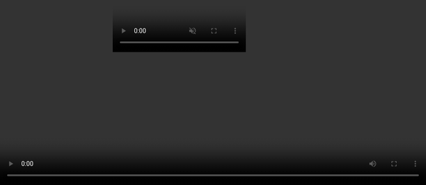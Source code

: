 ```yaml
---
layout: post
title: Bringing VR to the Web
description: What it means to do VR on the Web
image: https://i.imgur.com/1CuaofJ.jpg
scripts: [
	'scripts/post-to-slides.js',
	'scripts/slide-utils.js'
]
styles: [
	'scripts/third-party/a-slides.css',
]
---
```


<script>
var captionStyle = 'z-index: 2; text-align: center; background: rgba(0,0,0,0.8); padding: 1em; border-radius: 1em; width: auto; margin: 1em; font-size: 3rem; margin-top: -3em;';
</script>

# {{page.title}}

<!-- Link to trigger conversion script -->
[Convert to Slide Deck](#aslides)

## Abstract

Virtual Reality has tradionally been the domain of the Desktop or Native App. New APIs give a two way benefit allowing
VR content to be delivered quickly through the web platform whilst taking advantage of the many benefits the web offers.

This talk aims to discuss VR as a new platform, in the same way the mobile web was. What lessons can we learn from that era
to avoid dividing the web and how can developers get involved to influence the way WebVR grows.


## VR as a new platform

The current wave of VR has been around for a few years now and has had a wonderous start.

Of the most popular headsets there have been millions of GearVRs sold and Tens of Millions of Cardboard units.

This is only the beginning we will look back on VR today

-- Slide --

As we do on mobile phones in the 80s

-- slide --

Right now there are now 2 Virtual Reality web browsers, for browsing the web inside the headset, Samsung Internet for Gear VR Chrome for Daydream with more coming soon.

There are some new web apis for providing enhanced content for VR headsets

such as enabling the playing of 360 media

-- slide --

and setting the environment.

<script>window.setDynamicSlide(contentSlide([
	{html: `<div class="dark" style="background-color: #576363 !important; background-image: url(images/me-and-dan.jpg);background-size: cover;min-height: 16em;display: flex;justify-content: flex-start;padding: 0.5em;background-position: center right;align-items: stretch;">
<span style="flex-grow: 1;text-align: right; font-size: 4rem; text-shadow: 0 0 1em #576363;">@lady_ada_king</span>
<span style="font-size: 5rem; text-shadow: 0 0 1em #576363;">@samsunginternet</span>
</div>`},
{html: `<div style="background-image: url(images/cellphone.jpg);background-size: cover;min-height: 16em;display: flex;justify-content: flex-end;padding: 0.5em;background-position: center right;">
<small style="color: white; text-align: right;">Michael Douglas in Wall Street (1987)</small>
</div>`},
{video: 'images/space-jam.mp4', captionStyle: captionStyle, caption: 'Samsung Internet for GearVR' },
{video: 'images/360-media.mp4', start: 19, captionStyle: captionStyle, caption: 'window.SamsungChangeSky({ sphere: \'http://site.com/blue-sky.jpg\' })', callback: function () {
	var caption = this.querySelector('.caption');
	setTimeout(function(){caption.textContent = '<video controls src="360video.mp4" type="video/mp4; dimension=360-lr;">'}, 14000);
}},
]));</script>
<blockquote style="padding: 0;">
<h2>Picture of me and dan</h2>
<h2>Old mobile phone</h2>
<h2>Video of Samsung Internet in Browser</h2><video src="images/space-jam.mp4"></video>
<h2>360deg media being handled in the browser</h2><video src="images/360-media.mp4"></video>
</blockquote>

## The state of VR today (WebGL based)

There is a suite of new APIs for enhancing WebGL to access head tracking, and handling the distortion and multiple displays needed for VR headsets.

These are known as the WebVR APIs

Using these one can bring content from 3D to the web

As well as the obvious gaming applications this can be used for shopping, education, sports, health and travel

The web makes it ideal for single use throw away experiences with the aim of going viral or providing a low barrier for entry.

One can take advantage of the web's powerful apis to enhance these experiences

There is a polyfill to allow these apis to be used on iOS and mobile chrome with a google cardboard.

<script>setDynamicSlide({
	setup: function () {
		this.querySelector('video').currentTime=0;
		this.querySelector('video').pause();
	},
	action: function *() {
		this.querySelector('video').play();
		yield;
	},
	teardown: function () {
		this.querySelector('video').pause();
	}
});</script>
<blockquote style="padding: 0; justify-content: flex-end;">
<video src="images/enter-vr.mp4" style="position:absolute; top: 0; left: 0; width:100%; height: 100%; max-height: none; object-fit: cover;"></video>
<pre style="z-index: 2; text-align: center; background: rgba(0,0,0,0.8);">VRDisplay.requestPresent({ source: myCanvas });</pre>
</blockquote>

# Copresence and Metaverse

> # Remote Copresence on the Web
>
> ## *Copresence: occurrence of two or more things together in the same place and time*

### P2P Via WebRTC

WebRTC is an Api to allow peer to peer messaging between browsers.

WebRTC primarily used for Video Chat now will probably become the primary
method of delivering copresence. Allowing multiple avatars to share the same virtual space.

Explain how it can be used for Copresence with some code

<script>setDynamicSlide({
	setup: function () {
		this.querySelector('video').currentTime=0;
		this.querySelector('video').pause();
		this.querySelector('span').style.display = 'block';
		this.querySelector('pre').style.display = 'none';
	},
	action: function *() {
		this.querySelector('video').play();
		yield;

		this.querySelector('span').style.display = 'none';
		const pre = this.querySelector('pre');
		pre.style.display = 'block';

		pre.textContent = 'var peerConn = new RTCPeerConnection(config);';
		yield;

		pre.textContent = `navigator.mediaDevices.getUserMedia({
	audio: true,
	video: false
})
.then(function(stream) {
	var microphone = audioCtx.createMediaStreamSource(stream);
	var dest = audioCtx.createMediaStreamDestination();
	microphone.connect(dest);
	peerConn.addStream(dest.stream);
})`;
		yield;

		pre.textContent = 'peerConn.createDataChannel();';
		yield;
	},
	teardown: function () {
		this.querySelector('video').pause();
	}
});</script>
<blockquote style="padding: 0; justify-content: flex-end;">
<video src="images/boris-smus-copresence.m4v" style="position:absolute; top: 0; left: 0; width:100%; height: 100%; max-height: none; object-fit: cover;"></video>
<span style="z-index: 2; text-align: center; background: rgba(0,0,0,0.8); padding: 1em; margin: 1em; border-radius: 1em;">WebVR Copresence by Boris Smus</span>
<pre style="z-index: 2; background: rgba(0,0,0,0.8); padding: 1em; margin: 1em; border-radius: 1em;"></pre>
</blockquote>


## How the web platform can enhance VR

The web as a platform has been delivering media content for years now.

There are many reasons Native platforms can be trump the web with regard to quality.

But this is a trade off we make for the many benefits we gain from the web.

-- slide --

The web brings us the ability to reach a large audience across a wide variety of platforms,

We can take advantage of URLs and deep linking

The web also has access to many useful APIs which VR will bring to entirely new relevance.

<script>window.setDynamicSlide(window.elByEl());</script>
> # Why do VR on the web?
>
> > ## *"If visual fidelity was all that mattered we would be watching blu-rays not Netflix"*
> >
> > ### -- Josh Carpenter

## Expectations by being on the web

Even though one may be making something new and amazing, the wow factor for VR will wear off and users have a short attention span.

The lessons we've learnt in engaging uers on the web are still applicable here

Primarily reduce the barrier between the user and content.

Start fast. Each barrier to entry will lose a signifcant portion of your users.

The advantage of the web is that one link click takes you to the content but that advantage is lost easily.

* Avoid interstitials redirecting users to different devices or platforms
* Avoid long loading
* Work on desktop but enhance into VR

Think of showing VR content the same way you would use video content,

* Content is buffered, not loaded all in one go
* Content is visible on the page straight away
* Content quality improves with bandwidth and device power

<script>setDynamicSlide(contentSlide([
	{html: '<h1 style="margin-left: 1em;">The Web Comes with Expectations</h1><div style="justify-content: flex-end; padding: 0;"><img src="images/engagement.png" style="margin: 0; height: 0;" /><h2 style="' + captionStyle + '">Study by Google on Loading time and Engagement</h2></div>'},
	{video: 'images/gun.m4v', caption: 'http://gun.playcanvas.com', style:'position: absolute; top:0; left: 0; width: 100%; height: 100%; z-index: -1; object-fit: cover;', captionStyle: captionStyle},
]));</script>
<blockquote style="justify-content: flex-end; padding: 0;">
<ul>
<li>&lt; 3s Acceptable</li>
<li>&lt; 1s Good</li>
<li>&lt; 0.5s Ideal</li>
</ul>
<video src="images/gun.m4v" muted></video>
</blockquote>

### Service Workers and Cache APIs

There are new APIs for advanced network control known as a Service Worker

*Who here has used Service Workers Before?*

Using the Service worker to cache assets, models etc

Work offline, reduce network usage, handle assets

Here we have a Service worker registered to cache all out intial assets so they work offline and are available quickly.

We can then send messages to the service worker to cache additional content as it is needed, e.g. the assests for the next level

this allows us to get started quickly and pull down additional assets in the background

Cross-origin Service Workers & Foreign Fetch libraries and assets common across VR experiences can be cached and made available quickly for a fast VR browsing experience.

The new Crossorigin Service Workers Foreign fetch will allow reusable VR components such as popular models or libraries to be cached on the client so
have a large chance of not needing to be downloaded again.

<script>setDynamicSlide(elByEl())</script>
> <img src="images/the-pwa-web3.svg" style="background: white;"/>
>
> ```js
// in the service worker
self.addEventListener('install', function(event) {
	caches.open('my-cache')
	.then(cache => cache.addAll([
		'texture.jpg',
		'model.gltf',
		'engine.js'
	]));
});
>
self.addEventListener('fetch', function(event) {
  event.respondWith(
    caches.match(event.request)
	.then(function(response) {
        return response || fetch(event.request);
    });
  );
});
```
>
> > ```js
// in the service worker
self.addEventListener('message', function(event) {
	if (event.data.action === 'CACHE') {
		caches.open('my-cache')
		.then(cache => cache.addAll(event.data.assets));
	}
});
```
> >
> > ```js
// On the client
navigator.serviceWorker.controller.postMessage({
	action: 'CACHE',
	assets: [
		'/level2.gltf',
		'level2-sounds.wav'
	]
})
```

## Works across devices

until there is enough content that people are regularly browsing in a headset

People probably won't have a head set to hand

Need to support cardboard and gearvr as well as htc vive and occulus rift

<blockquote style="background-blend-mode: normal; ;background-image: url(images/devices.jpg);background-size: cover;min-height: 16em;"></blockquote>

## The potential future of VR in the web (Markup CSS3D)

The web isn't just WebGL though we have 25 years of content already available

The web should start providing additional APIs to bring this content into the future

Should the web handle the concept of a persistent avatar to maintain a user across multiple domains or should that be left to the web platform?

Should html be able to mark up 3D models or should it be left up to WebGL?

What about the metaverse?

The idea of the metaverse is that of a persistent shared virtual space

Can this grow out of the web platform?

<script>setDynamicSlide(elByEl());</script>

> # The Future?
>
> ```css
.container {
	overflow-y: scroll;
	perspective: 600px;
	perspective: real3d; /* handle headset perspective?! */
	height: 100vh;
}
.container .hero {
	transform: translateZ(100px);
}
```

## How to get involved in Standards to influence the future of VR

These discussions are happening today!

If anything in this talk has interested you then please get involved.

If you start now you will be able to shape the next medium of the web

I don't know about you guys but I am pretty excited for our VR future.

> # Get involved in standards
>
> ## https://www.w3.org/community/webvr/
>
> ## https://github.com/w3c/webvr
>
> ## @samsunginternet

<script>

	// Fancy Emojis
	window._addScript('https://twemoji.maxcdn.com/2/twemoji.min.js')().then(function () {
		twemoji.parse(document.body, {
			folder: 'svg',
			ext: '.svg'
		});
	});

	// Add links to deep link into slides
	var blockquote = Array.from(document.querySelectorAll('body.post > blockquote'));
	var newSpans = [];
	document.querySelector('a[href="#aslides"]').addEventListener('click', function () {
		newSpans.forEach(function (s) {
			s.removeEventListener('click', onclick);
			s.remove();
		});
		newSpans.splice(0);
	});

	blockquote.forEach(function (el) {
		var span = document.createElement('span');
		newSpans.push(span);
		span.textContent = ' View Slide';
		span.addEventListener('click', function onclick() {
			window.removeHashChangeEventListener();
			newSpans.forEach(function (s) {
				s.removeEventListener('click', onclick);
				s.remove();
			});
			init().then(function () {
				document.querySelector('.a-slides_slide-container').dispatchEvent(new CustomEvent('a-slides_goto-slide', {detail: {slide: el.parentNode}}));
			});
		});
		span.setAttribute('class', 'slide-view-button');
		el.appendChild(span);
	});
</script>